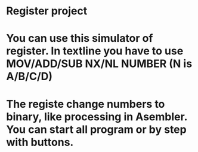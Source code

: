 # Register project
# 
# You can use this simulator of register. In textline you have to use MOV/ADD/SUB NX/NL NUMBER (N is A/B/C/D)
# The registe change numbers to binary, like processing in Asembler. You can start all program or by step with buttons.
